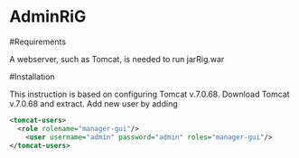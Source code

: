 # AdminRiG

#Requirements

A webserver, such as Tomcat, is needed to run jarRig.war

#Installation

This instruction is based on configuring Tomcat v.7.0.68.
Download Tomcat v.7.0.68 and extract. Add new user by adding 
```xml
<tomcat-users>
  <role rolename="manager-gui"/>
	<user username="admin" password="admin" roles="manager-gui"/>
</tomcat-users>
```
